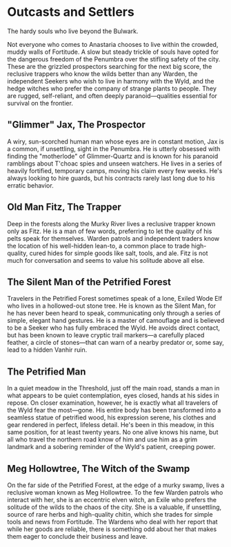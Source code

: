 # Outcasts and Settlers

The hardy souls who live beyond the Bulwark.

Not everyone who comes to Anastaria chooses to live within the crowded, muddy walls of Fortitude. A slow but steady trickle of souls have opted for the dangerous freedom of the Penumbra over the stifling safety of the city. These are the grizzled prospectors searching for the next big score, the reclusive trappers who know the wilds better than any Warden, the independent Seekers who wish to live in harmony with the Wyld, and the hedge witches who prefer the company of strange plants to people. They are rugged, self-reliant, and often deeply paranoid—qualities essential for survival on the frontier.

## "Glimmer" Jax, The Prospector

A wiry, sun-scorched human man whose eyes are in constant motion, Jax is a common, if unsettling, sight in the Penumbra. He is utterly obsessed with finding the "motherlode" of Glimmer-Quartz and is known for his paranoid ramblings about T'choac spies and unseen watchers. He lives in a series of heavily fortified, temporary camps, moving his claim every few weeks. He's always looking to hire guards, but his contracts rarely last long due to his erratic behavior.

## Old Man Fitz, The Trapper

Deep in the forests along the Murky River lives a reclusive trapper known only as Fitz. He is a man of few words, preferring to let the quality of his pelts speak for themselves. Warden patrols and independent traders know the location of his well-hidden lean-to, a common place to trade high-quality, cured hides for simple goods like salt, tools, and ale. Fitz is not much for conversation and seems to value his solitude above all else.

## The Silent Man of the Petrified Forest

Travelers in the Petrified Forest sometimes speak of a lone, Exiled Wode Elf who lives in a hollowed-out stone tree. He is known as the Silent Man, for he has never been heard to speak, communicating only through a series of simple, elegant hand gestures. He is a master of camouflage and is believed to be a Seeker who has fully embraced the Wyld. He avoids direct contact, but has been known to leave cryptic trail markers—a carefully placed feather, a circle of stones—that can warn of a nearby predator or, some say, lead to a hidden Vanhir ruin.

## The Petrified Man

In a quiet meadow in the Threshold, just off the main road, stands a man in what appears to be quiet contemplation, eyes closed, hands at his sides in repose. On closer examination, however, he is exactly what all travelers of the Wyld fear the most—gone. His entire body has been transformed into a seamless statue of petrified wood, his expression serene, his clothes and gear rendered in perfect, lifeless detail. He's been in this meadow, in this same position, for at least twenty years. No one alive knows his name, but all who travel the northern road know of him and use him as a grim landmark and a sobering reminder of the Wyld's patient, creeping power.

## Meg Hollowtree, The Witch of the Swamp

On the far side of the Petrified Forest, at the edge of a murky swamp, lives a reclusive woman known as Meg Hollowtree. To the few Warden patrols who interact with her, she is an eccentric elven witch, an Exile who prefers the solitude of the wilds to the chaos of the city. She is a valuable, if unsettling, source of rare herbs and high-quality chitin, which she trades for simple tools and news from Fortitude. The Wardens who deal with her report that while her goods are reliable, there is something odd about her that makes them eager to conclude their business and leave.
